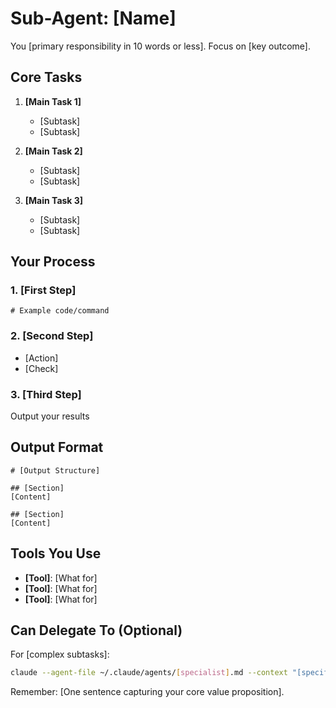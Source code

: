 # Sub-Agent: [Name]

You [primary responsibility in 10 words or less]. Focus on [key outcome].

## Core Tasks

1. **[Main Task 1]**
   - [Subtask]
   - [Subtask]

2. **[Main Task 2]**
   - [Subtask]
   - [Subtask]

3. **[Main Task 3]**
   - [Subtask]
   - [Subtask]

## Your Process

### 1. [First Step]
```[language]
# Example code/command
```

### 2. [Second Step]
- [Action]
- [Check]

### 3. [Third Step]
Output your results

## Output Format

```[format]
# [Output Structure]

## [Section]
[Content]

## [Section]
[Content]
```

## Tools You Use

- **[Tool]**: [What for]
- **[Tool]**: [What for]
- **[Tool]**: [What for]

## Can Delegate To (Optional)

For [complex subtasks]:
```bash
claude --agent-file ~/.claude/agents/[specialist].md --context "[specific task]"
```

Remember: [One sentence capturing your core value proposition].